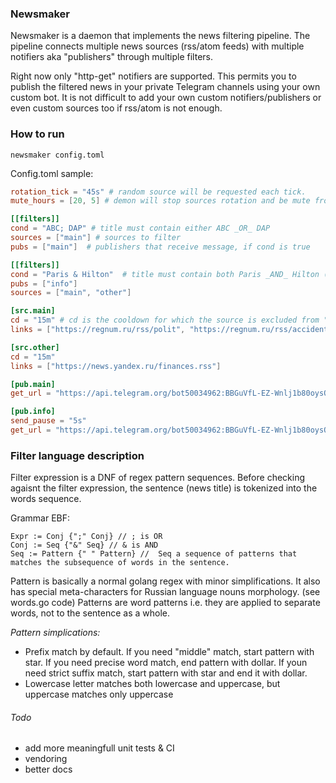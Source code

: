 ### Newsmaker

Newsmaker is a daemon that implements the news filtering pipeline. The pipeline connects multiple news sources (rss/atom feeds) with multiple notifiers aka "publishers"  through multiple filters.

Right now only "http-get" notifiers are supported.  This permits you to publish the filtered news in your private Telegram channels using your own custom bot.
It is not difficult to add your own custom notifiers/publishers or even custom sources too if rss/atom is not enough.


### How to run
```
newsmaker config.toml
```

Config.toml sample:

```toml
rotation_tick = "45s" # random source will be requested each tick.
mute_hours = [20, 5] # demon will stop sources rotation and be mute from 8pm till 5 am

[[filters]] 
cond = "ABC; DAP" # title must contain either ABC _OR_ DAP
sources = ["main"] # sources to filter
pubs = ["main"]  # publishers that receive message, if cond is true

[[filters]]
cond = "Paris & Hilton"  # title must contain both Paris _AND_ Hilton (in any order)
pubs = ["info"]
sources = ["main", "other"]

[src.main]
cd = "15m" # cd is the cooldown for which the source is excluded from "rotation" after it was requested.
links = ["https://regnum.ru/rss/polit", "https://regnum.ru/rss/accidents"]

[src.other]
cd = "15m"
links = ["https://news.yandex.ru/finances.rss"]

[pub.main]
get_url = "https://api.telegram.org/bot50034962:BBGuVfL-EZ-Wnlj1b80oysOkurJgZdbI/sendMessage?text=%s&chat_id=-20023152348394761&parse_mode=Markdown"

[pub.info]
send_pause = "5s"
get_url = "https://api.telegram.org/bot50034962:BBGuVfL-EZ-Wnlj1b80oysOkurJgZdbI/sendMessage?text=%s&chat_id=-20023152348394761&parse_mode=Markdown"
```

### Filter language description

Filter expression is a DNF of regex pattern sequences. Before checking agaisnt the filter expression, the sentence (news title) is tokenized into the words sequence.

Grammar EBF:
```
Expr := Conj {";" Conj} // ; is OR
Conj := Seq {"&" Seq} // & is AND
Seq := Pattern {" " Pattern} //  Seq a sequence of patterns that matches the subsequence of words in the sentence.
```

Pattern is basically a normal golang regex with minor simplifications. It also has special meta-characters for Russian language nouns morphology. (see words.go code)
Patterns are word patterns i.e. they are applied to separate words, not to the sentence as a whole.

*Pattern simplications:*
- Prefix match by default. If you need "middle" match, start pattern with star. If you need precise word match, end pattern with dollar. If youn need strict suffix match, start pattern with star and end it with dollar.
- Lowercase letter matches both lowercase and uppercase, but uppercase matches only uppercase



###### Todo

- add more meaningfull unit tests & CI
- vendoring
- better docs






 